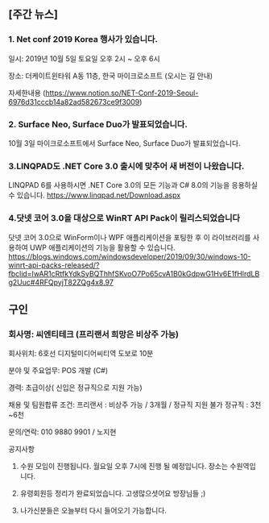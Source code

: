## [주간 뉴스]
### 1. Net conf 2019 Korea 행사가 있습니다.
일시: 2019년 10월 5일 토요일 오후 2시 ~ 오후 6시

장소: 더케이트윈타워 A동 11층, 한국 마이크로소프트 (오시는 길 안내)

자세한내용 (https://www.notion.so/NET-Conf-2019-Seoul-6976d31cccb14a82ad582673ce9f3009)

### 2.  Surface Neo, Surface Duo가 발표되었습니다.
10월 3일 마이크로소프트에서 Surface Neo, Surface Duo가 발표되었습니다.

### 3.LINQPAD도 .NET Core 3.0 출시에 맞추어 새 버전이 나왔습니다. 
LINQPAD 6를 사용하시면 .NET Core 3.0의 모든 기능과 C# 8.0의 기능을 응용하실 수 있습니다.
https://www.linqpad.net/Download.aspx

### 4.닷넷 코어 3.0을 대상으로 WinRT API Pack이 릴리스되었습니다
닷넷 코어 3.0으로 WinForm이나 WPF 애플리케이션을 포팅한 후 이 라이브러리를 사용하여 UWP 애플리케이션의 기능을 활용할 수 있습니다.
https://blogs.windows.com/windowsdeveloper/2019/09/30/windows-10-winrt-api-packs-released/?fbclid=IwAR1cRtfkYdkSyBQThhfSKvoO7Po65cvA1B0kGdpwG1Hv6E1fHlrdLBg2Uuc#4RFQpyjT82ZQg4x8.97

## 구인
###  회사명: 씨엔티테크 (프리랜서 희망은 비상주 가능)

회사위치: 6호선 디지털미디어씨티역 도보로 10분

분야 및 주요업무:  POS 개발 (C#) 

경력: 초급이상( 신입은  정규직으로 지원 가능)

채용 및 팀원합류 조건: 프리랜서 : 비상주 가능 / 3개월 /  정규직 지원 불가 
                      정규직 : 3천~6천  
                      
문의/연락: 010 9880 9901 / 노지현

공지사항
1) 수원 모임이 진행됩니다. 월요일 오후 7시에 진행 될 예정입니다. 장소는 수원역입니다.

2) 유령회원등 정리가 완료되었습니다. 고생많으셧어요 방장님들 ;)

3) 나가신분들은 오늘부터 다시 들어오기 가능합니다.

